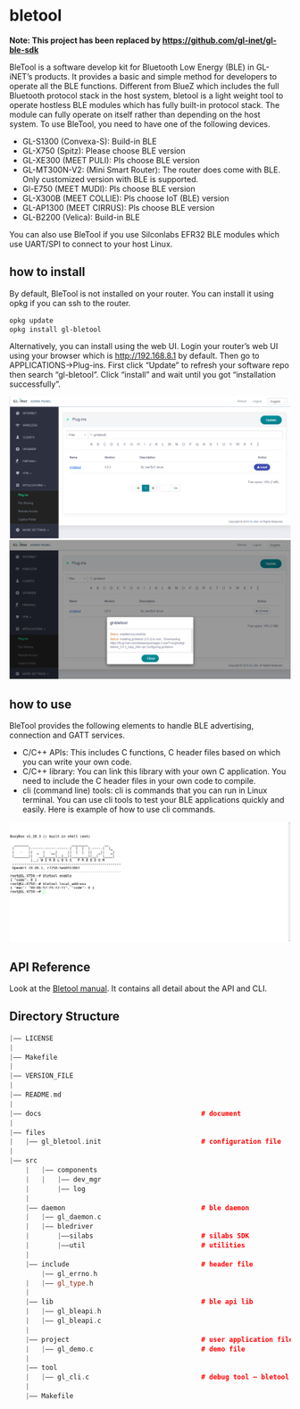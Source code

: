 # bletool

**Note: This project has been replaced by https://github.com/gl-inet/gl-ble-sdk**

BleTool is a software develop kit for Bluetooth Low Energy (BLE) in GL-iNET’s products. It provides a basic and simple method for developers to operate all the BLE functions. 
Different from BlueZ which includes the full Bluetooth protocol stack in the host system, bletool is a light weight tool to operate hostless BLE modules which has fully built-in protocol stack. The module can fully operate on itself rather than depending on the host system.
To use BleTool, you need to have one of the following devices.

- GL-S1300 (Convexa-S): Build-in BLE
- GL-X750 (Spitz): Please choose BLE version
- GL-XE300 (MEET PULI): Pls choose BLE version
- GL-MT300N-V2: (Mini Smart Router): The router does come with BLE. Only customized version with BLE is supported.
- Gl-E750 (MEET MUDI): Pls choose BLE version
- GL-X300B (MEET COLLIE): Pls choose IoT (BLE) version
- GL-AP1300 (MEET CIRRUS): Pls choose BLE version
- GL-B2200 (Velica): Build-in BLE

You can also use BleTool if you use Silconlabs EFR32 BLE modules which use UART/SPI to connect to your host Linux.

## how to install

By default, BleTool is not installed on your router. You can install it using opkg if you can ssh to the router.

```
opkg update
opkg install gl-bletool
```
Alternatively, you can install using the web UI. Login your router’s web UI using your browser which is http://192.168.8.1 by default. Then go to APPLICATIONS->Plug-ins. First click “Update” to refresh your software repo then search “gl-bletool”. Click “install” and wait until you got “installation successfully”.

![installipk](docs/installipk.png)
![installsuccessful](docs/installsuccessful.png)

## how to use

BleTool provides the following elements to handle BLE advertising, connection and GATT services.

- C/C++ APIs: This includes C functions, C header files based on which you can write your own code.
- C/C++ library: You can link this library with your own C application. You need to include the C header files in your own code to compile. 
- cli (command line) tools: cli is commands that you can run in Linux terminal. You can use cli tools to test your BLE applications quickly and easily.
Here is example of how to use cli commands.

![openwrt](docs/openwrt.png)

## API Reference

Look at the [Bletool manual](https://dev.gl-inet.com/bletool/group__user). It contains all detail about the API and CLI.

## Directory Structure

```cpp
|—— LICENSE
|
|—— Makefile
|
|—— VERSION_FILE
|
|—— README.md
|
|—— docs								        # document
|
|—— files
|	|—— gl_bletool.init					        # configuration file
|
|—— src
    | 	|—— components
    |   |   |—— dev_mgr
    |	    |—— log
    |
    |—— daemon 							        # ble daemon
    |   |—— gl_daemon.c
    |   |—— bledriver
    |       |——silabs					        # silabs SDK
    |       |——util 					        # utilities   
    |
    |—— include                    		        # header file
        |—— gl_errno.h
    |   |—— gl_type.h
    |
    |—— lib                        		        # ble api lib
    |   |—— gl_bleapi.h
    |   |—— gl_bleapi.c
    |
    |—— project                			        # user application file
    |   |—— gl_demo.c	     				    # demo file
    |
    |—— tool                     	
    |   |—— gl_cli.c						    # debug tool – bletool
    |
    |—— Makefile
```

